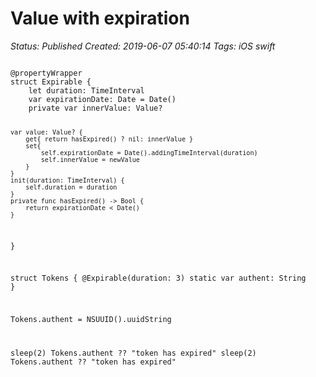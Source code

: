 # Value with expiration

_Status: Published_
_Created: 2019-06-07 05:40:14_
_Tags: iOS swift_

<code>
@propertyWrapper
struct Expirable<Value> {
    let duration: TimeInterval
    var expirationDate: Date = Date()
    private var innerValue: Value?
    
    var value: Value? {
        get{ return hasExpired() ? nil: innerValue }
        set{
            self.expirationDate = Date().addingTimeInterval(duration)
            self.innerValue = newValue
        }
    }
    init(duration: TimeInterval) {
        self.duration = duration
    }
    private func hasExpired() -> Bool {
        return expirationDate < Date()
    }
}

struct Tokens {
    @Expirable(duration: 3) static var authent: String
}

Tokens.authent = NSUUID().uuidString

sleep(2)
Tokens.authent ?? "token has expired"
sleep(2)
Tokens.authent ?? "token has expired"
</code>